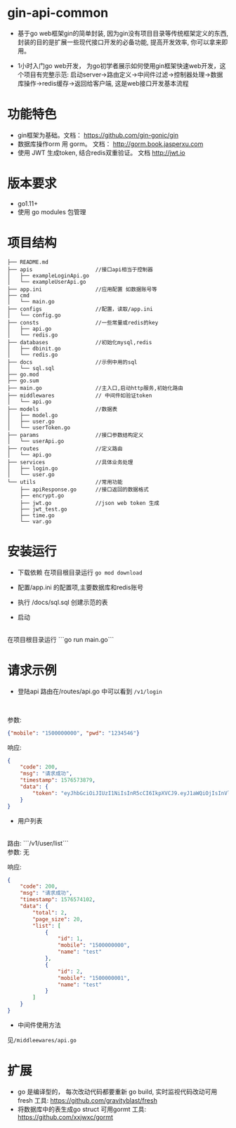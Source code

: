 # gin-api-common 

* 基于go web框架gin的简单封装, 因为gin没有项目目录等传统框架定义的东西, 封装的目的是扩展一些现代接口开发的必备功能, 提高开发效率, 你可以拿来即用。

* 1小时入门go web开发， 为go初学者展示如何使用gin框架快速web开发，这个项目有完整示范: 
启动server->路由定义->中间件过滤->控制器处理->数据库操作->redis缓存->返回给客户端, 这是web接口开发基本流程

# 功能特色
* gin框架为基础。文档： https://github.com/gin-gonic/gin
* 数据库操作orm 用 gorm。 文档： http://gorm.book.jasperxu.com 
* 使用 JWT 生成token, 结合redis双重验证。 文档 http://jwt.io


# 版本要求

 * go1.11+
 * 使用 go modules 包管理

# 项目结构

```cassandraql
├── README.md
├── apis                    //接口api相当于控制器
│   ├── exampleLoginApi.go
│   └── exampleUserApi.go
├── app.ini                 //应用配置 如数据账号等
├── cmd
│   └── main.go
├── configs                 //配置，读取/app.ini
│   └── config.go
├── consts                  //一些常量或redis的key
│   ├── api.go
│   └── redis.go
├── databases               //初始化mysql,redis
│   ├── dbinit.go
│   └── redis.go
├── docs                    //示例中用的sql
│   └── sql.sql
├── go.mod
├── go.sum
├── main.go                 //主入口,启动http服务,初始化路由
├── middlewares             // 中间件如验证token
│   └── api.go
├── models                  //数据表
│   ├── model.go
│   ├── user.go
│   └── userToken.go
├── params                  //接口参数结构定义
│   └── userApi.go
├── routes                  //定义路由
│   └── api.go
├── services                //具体业务处理
│   ├── login.go
│   └── user.go
└── utils                   //常用功能
    ├── apiResponse.go      //接口返回的数据格式
    ├── encrypt.go
    ├── jwt.go              //json web token 生成
    ├── jwt_test.go
    ├── time.go
    └── var.go

```

# 安装运行

* 下载依赖
在项目根目录运行 ```go mod download```

* 配置/app.ini 的配置项,主要数据库和redis账号

* 执行 /docs/sql.sql 创建示范的表

* 启动
<br/>
在项目根目录运行 ```go run main.go```

# 请求示例

* 登陆api
路由在/routes/api.go 中可以看到 ```/v1/login``` 

<br/>

参数:
```json
{"mobile": "1500000000", "pwd": "1234546"}
```
响应:
```json
{
    "code": 200,
    "msg": "请求成功",
    "timestamp": 1576573879,
    "data": {
        "token": "eyJhbGciOiJIUzI1NiIsInR5cCI6IkpXVCJ9.eyJ1aWQiOjIsInVlbiI6ImVjNDc2ZDJkNGU3ODhkYzA3YzFkNDI3NGVkZjA1Y2Y1YmQyMGI4YWYwYTdlODcwYTAzMzRmYjZlZDg2MzNiZDQiLCJleHAiOjE1NzY2NjAyNzksImlzcyI6InRlc3QifQ.erealfYAsbxkvoyf3IxXvRSX46hZt4G6JxPQmYoNvNc"
    }
}
```

* 用户列表
<br/>
路由: ```/v1/user/list```
<br/>
参数: 无 
<br/>

响应:
```json
{
    "code": 200,
    "msg": "请求成功",
    "timestamp": 1576574102,
    "data": {
        "total": 2,
        "page_size": 20,
        "list": [
            {
                "id": 1,
                "mobile": "1500000000",
                "name": "test"
            },
            {
                "id": 2,
                "mobile": "1500000001",
                "name": "test"
            }
        ]
    }
}

```
* 中间件使用方法

见```/middleewares/api.go```
 

# 扩展

* go 是编译型的， 每次改动代码都要重新 go build, 实时监视代码改动可用 fresh 工具: https://github.com/gravityblast/fresh
* 将数据库中的表生成go struct 可用gormt 工具: https://github.com/xxjwxc/gormt






